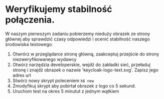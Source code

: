 # Weryfikujemy stabilność połączenia.
W naszym pierwszym zadaniu pobierzemy nieduży obrazek ze strony głównej aby sprawdzić czasy odpowiedzi i ocenić stabilność naszego środowiska testowego.

1. Otwrórz w przeglądarce stronę główną, zaakceptuj przejście do strony niezweryfikowanego wydawcy
2. Otwórz narzędzia developerskie, wejdź do zakładki sieć, przeładuj stronę i znajdź obrazek o nazwie 'keycloak-logo-text.svg'. Zapisz jego adres url
3. Stwórz nowy skrypt poleceniem `k6 new`
4. Zmodyfikuj skrypt aby pobirtał obrazek z logo co 5 sekund.
5. Uruchom test na okres 5 minutut z jednym wątkiem

